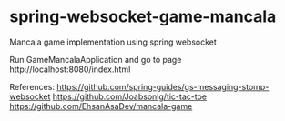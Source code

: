 # spring-websocket-game-mancala
Mancala game implementation using spring websocket

Run GameMancalaApplication and go to page http://localhost:8080/index.html

References: 
https://github.com/spring-guides/gs-messaging-stomp-websocket
https://github.com/Joabsonlg/tic-tac-toe
https://github.com/EhsanAsaDev/mancala-game